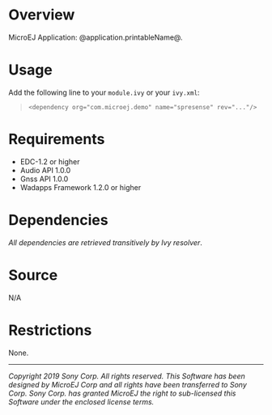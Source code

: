 # Overview

MicroEJ Application: @application.printableName@.

# Usage

Add the following line to your `module.ivy` or your `ivy.xml`:
> `<dependency org="com.microej.demo" name="spresense" rev="..."/>`

# Requirements

  - EDC-1.2 or higher
  - Audio API 1.0.0
  - Gnss API 1.0.0
  - Wadapps Framework 1.2.0 or higher

# Dependencies

_All dependencies are retrieved transitively by Ivy resolver_.

# Source

N/A

# Restrictions

None.


---
_Copyright 2019 Sony Corp. All rights reserved._
_This Software has been designed by MicroEJ Corp and all rights have been transferred to Sony Corp._
_Sony Corp. has granted MicroEJ the right to sub-licensed this Software under the enclosed license terms._
